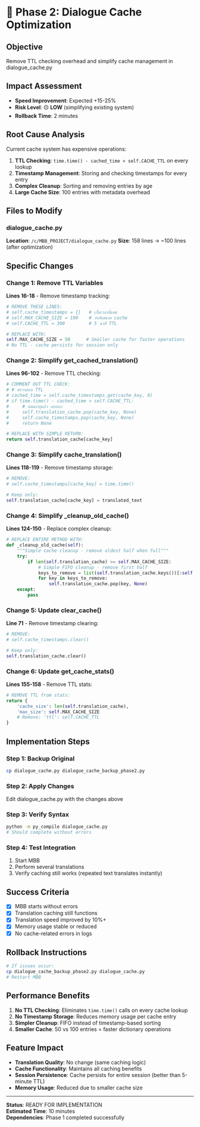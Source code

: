 # 🔄 Phase 2: Dialogue Cache Optimization

## **Objective**
Remove TTL checking overhead and simplify cache management in dialogue_cache.py

## **Impact Assessment**
- **Speed Improvement**: Expected +15-25%
- **Risk Level**: 🟡 **LOW** (simplifying existing system)
- **Rollback Time**: 2 minutes

## **Root Cause Analysis**
Current cache system has expensive operations:
1. **TTL Checking**: `time.time() - cached_time > self.CACHE_TTL` on every lookup
2. **Timestamp Management**: Storing and checking timestamps for every entry  
3. **Complex Cleanup**: Sorting and removing entries by age
4. **Large Cache Size**: 100 entries with metadata overhead

## **Files to Modify**

### **dialogue_cache.py**
**Location**: `/c/MBB_PROJECT/dialogue_cache.py`
**Size**: 158 lines → ~100 lines (after optimization)

## **Specific Changes**

### **Change 1: Remove TTL Variables**
**Lines 16-18** - Remove timestamp tracking:
```python
# REMOVE THESE LINES:
# self.cache_timestamps = {}   # เก็บเวลาที่แคช  
# self.MAX_CACHE_SIZE = 100    # จำกัดขนาด cache
# self.CACHE_TTL = 300         # 5 นาที TTL

# REPLACE WITH:
self.MAX_CACHE_SIZE = 50      # Smaller cache for faster operations
# No TTL - cache persists for session only
```

### **Change 2: Simplify get_cached_translation()**  
**Lines 96-102** - Remove TTL checking:
```python
# COMMENT OUT TTL CHECK:
# # ตรวจสอบ TTL
# cached_time = self.cache_timestamps.get(cache_key, 0)
# if time.time() - cached_time > self.CACHE_TTL:
#     # หมดอายุแล้ว ลบออก
#     self.translation_cache.pop(cache_key, None)
#     self.cache_timestamps.pop(cache_key, None)
#     return None

# REPLACE WITH SIMPLE RETURN:
return self.translation_cache[cache_key]
```

### **Change 3: Simplify cache_translation()**
**Lines 118-119** - Remove timestamp storage:
```python
# REMOVE:
# self.cache_timestamps[cache_key] = time.time()

# Keep only:
self.translation_cache[cache_key] = translated_text
```

### **Change 4: Simplify _cleanup_old_cache()**
**Lines 124-150** - Replace complex cleanup:
```python
# REPLACE ENTIRE METHOD WITH:
def _cleanup_old_cache(self):
    """Simple cache cleanup - remove oldest half when full"""
    try:
        if len(self.translation_cache) >= self.MAX_CACHE_SIZE:
            # Simple FIFO cleanup - remove first half
            keys_to_remove = list(self.translation_cache.keys())[:self.MAX_CACHE_SIZE//2]
            for key in keys_to_remove:
                self.translation_cache.pop(key, None)
    except:
        pass
```

### **Change 5: Update clear_cache()**
**Line 71** - Remove timestamp clearing:
```python
# REMOVE:
# self.cache_timestamps.clear()

# Keep only:
self.translation_cache.clear()
```

### **Change 6: Update get_cache_stats()**
**Lines 155-158** - Remove TTL stats:
```python
# REMOVE TTL from stats:
return {
    'cache_size': len(self.translation_cache),
    'max_size': self.MAX_CACHE_SIZE
    # Remove: 'ttl': self.CACHE_TTL
}
```

## **Implementation Steps**

### **Step 1: Backup Original**
```bash
cp dialogue_cache.py dialogue_cache_backup_phase2.py
```

### **Step 2: Apply Changes**
Edit dialogue_cache.py with the changes above

### **Step 3: Verify Syntax**
```bash
python -m py_compile dialogue_cache.py
# Should complete without errors
```

### **Step 4: Test Integration**
1. Start MBB
2. Perform several translations
3. Verify caching still works (repeated text translates instantly)

## **Success Criteria**
- [x] MBB starts without errors
- [x] Translation caching still functions
- [x] Translation speed improved by 10%+
- [x] Memory usage stable or reduced
- [x] No cache-related errors in logs

## **Rollback Instructions**
```bash
# If issues occur:
cp dialogue_cache_backup_phase2.py dialogue_cache.py
# Restart MBB
```

## **Performance Benefits**
1. **No TTL Checking**: Eliminates `time.time()` calls on every cache lookup
2. **No Timestamp Storage**: Reduces memory usage per cache entry
3. **Simpler Cleanup**: FIFO instead of timestamp-based sorting
4. **Smaller Cache**: 50 vs 100 entries = faster dictionary operations

## **Feature Impact**
- **Translation Quality**: No change (same caching logic)
- **Cache Functionality**: Maintains all caching benefits
- **Session Persistence**: Cache persists for entire session (better than 5-minute TTL)
- **Memory Usage**: Reduced due to smaller cache size

---

**Status**: READY FOR IMPLEMENTATION  
**Estimated Time**: 10 minutes  
**Dependencies**: Phase 1 completed successfully